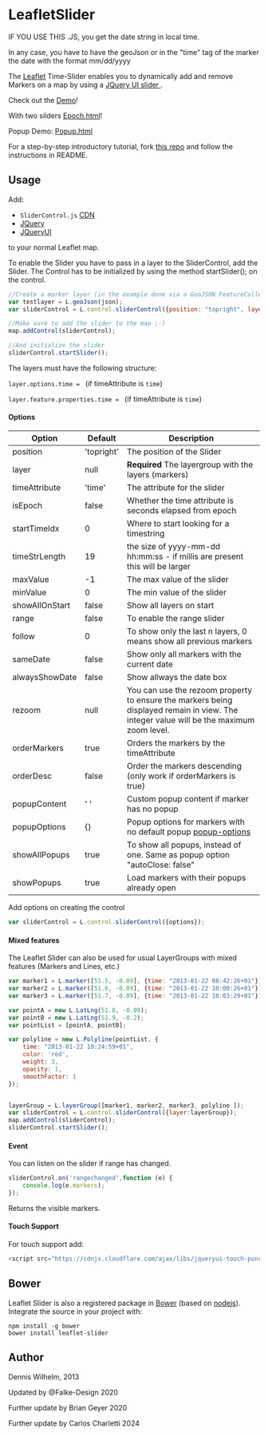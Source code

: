 LeafletSlider
=============

IF YOU USE THIS .JS, you get the date string in local time.

In any case, you have to have the geoJson or in the "time" tag of the marker the date with the format mm/dd/yyyy

The [Leaflet](http://leafletjs.com/) Time-Slider enables you to dynamically add and remove Markers on a map by using a [JQuery UI slider
](http://jqueryui.com/slider/).


Check out the [Demo](https://geyerbri.github.io/LeafletSlider/)!

With two silders [Epoch.html](https://geyerbri.github.io/LeafletSlider/examples/epoch.html)!

Popup Demo: [Popup.html](https://geyerbri.github.io/LeafletSlider/examples/popup.html)

For a step-by-step introductory tutorial, fork [this repo](https://github.com/chi-initiative/LeafletSlider-tutorial) and follow the instructions in README.

Usage
-----
Add:
* ``SliderControl.js`` [CDN](https://cdn.jsdelivr.net/gh/geyerbri/LeafletSlider@latest/dist/leaflet.SliderControl.min.js)
* [JQuery](https://cdnjs.com/libraries/jquery)
* [JQueryUI](https://cdnjs.com/libraries/jqueryui)

to your normal Leaflet map.




To enable the Slider you have to pass in a layer to the SliderControl, add the Slider.
The Control has to be initialized by using the method startSlider(); on the control.

```javascript
//Create a marker layer (in the example done via a GeoJSON FeatureCollection)
var testlayer = L.geoJson(json);
var sliderControl = L.control.sliderControl({position: "topright", layer: testlayer});

//Make sure to add the slider to the map ;-)
map.addControl(sliderControl);

//And initialize the slider
sliderControl.startSlider();
````

The layers must have the following structure:

`layer.options.time = ` (if timeAttribute is `time`)

`layer.feature.properties.time = ` (if timeAttribute is `time`)

#### Options
| Option | Default | Description |
|---|---|---|
| position | 'topright' | The position of the Slider |
| layer | null | **Required** The layergroup with the layers (markers) |
| timeAttribute | 'time' | The attribute for the slider |
| isEpoch | false | Whether the time attribute is seconds elapsed from epoch |
| startTimeIdx | 0 | Where to start looking for a timestring|
| timeStrLength | 19  | the size of  yyyy-mm-dd hh:mm:ss - if millis are present this will be larger |
| maxValue | -1 | The max value of the slider |
| minValue | 0 | The min value of the slider |
|showAllOnStart| false | Show all layers on start|
|range| false | To enable the range slider|
| follow | 0 | To show only the last n layers, 0 means show all previous markers |
|sameDate| false | Show only all markers with the current date|
|alwaysShowDate| false | Show allways the date box|
|rezoom| null | You can use the rezoom property to ensure the markers being displayed remain in view. The integer value will be the maximum zoom level.|
|orderMarkers| true| Orders the markers by the timeAttribute |
|orderDesc| false | Order the markers descending (only work if orderMarkers is true)|
|popupContent| ' ' | Custom popup content if marker has no popup|
|popupOptions| {} | Popup options for markers with no default popup [popup-options](https://leafletjs.com/reference-1.6.0.html#popup-l-popup)|
|showAllPopups| true | To show all popups, instead of one. Same as popup option "autoClose: false"|
|showPopups| true | Load markers with their popups already open|


Add options on creating the control
```javascript
var sliderControl = L.control.sliderControl({options});
```

#### Mixed features 

The Leaflet Slider can also be used for usual LayerGroups with mixed features (Markers and Lines, etc.)
```javascript
var marker1 = L.marker([51.5, -0.09], {time: "2013-01-22 08:42:26+01"});
var marker2 = L.marker([51.6, -0.09], {time: "2013-01-22 10:00:26+01"});
var marker3 = L.marker([51.7, -0.09], {time: "2013-01-22 10:03:29+01"});

var pointA = new L.LatLng(51.8, -0.09);
var pointB = new L.LatLng(51.9, -0.2);
var pointList = [pointA, pointB];

var polyline = new L.Polyline(pointList, {
    time: "2013-01-22 10:24:59+01",
    color: 'red',
    weight: 3,
    opacity: 1,
    smoothFactor: 1
});


layerGroup = L.layerGroup([marker1, marker2, marker3, polyline ]);
var sliderControl = L.control.sliderControl({layer:layerGroup});
map.addControl(sliderControl);
sliderControl.startSlider();
````

#### Event
You can listen on the slider if range has changed.
```javascript
sliderControl.on('rangechanged',function (e) {
    console.log(e.markers);
});
```
Returns the visible markers.


#### Touch Support
For touch support add:
```javascript
<script src="https://cdnjs.cloudflare.com/ajax/libs/jqueryui-touch-punch/0.2.3/jquery.ui.touch-punch.min.js"></script>
````

Bower
----
Leaflet Slider is also a registered package in [Bower](http://bower.io/) (based on [nodejs](http://nodejs.org/)). Integrate the source in your project with:
```
npm install -g bower
bower install leaflet-slider
```




Author
-----
Dennis Wilhelm, 2013

Updated by @Falke-Design 2020

Further update by Brian Geyer 2020

Further update by Carlos Charletti 2024
